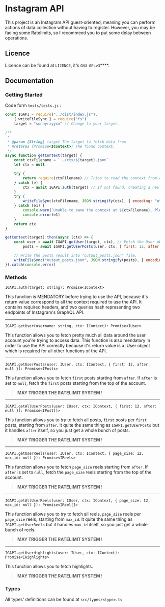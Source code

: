 # Instagram API

This project is an Instagram API guest-oriented, meaning you can perform actions of data collection without having to register. However, you may be facing some Ratelimits, so I recommend you to put some delay between operations.

## Licence
Licence can be found at ``LICENCE``, it's ``GNU GPLv3``****.

## Documentation

### Getting Started
Code form ``tests/tests.js`` :

```js
const IGAPI = require("../dist/index.js"),
    { writeFileSync } = require("fs")
    target = "sunnyrayyxo" // Change to your target.

/**
 * 
 * @param {String} target The target to fetch data from.
 * @returns {Promise<IContext>} The found context.
 */
async function getContext(target) {
    const ctxFilename = `../ctx/${target}.json`
    let ctx = null

    try {
        return require(ctxFilename) // Tries to read the context from ctx path
    } catch (e) {
        ctx = await IGAPI.auth(target) // If not found, creating a new ctx
    }
    try {
        writeFileSync(ctxFilename, JSON.stringify(ctx), { encoding: "utf-8", flag: "w+" })
    } catch (e1) {
        console.warn(`Unable to save the context at ${ctxFilename}. Please, make sure nodejs has permissions to write in this path.`)
        console.error(e1)
    }
    return ctx
}

getContext(target).then(async (ctx) => {
    const user = await IGAPI.getUser(target, ctx), // Fetch the User object using the context.
        posts = await IGAPI.getUserPosts(user, ctx, { first: 12, after: null }) // Fetch first 12 user's posts.

    // Write the posts result into "output_posts.json" file.
    writeFileSync("output_posts.json", JSON.stringify(posts), { encoding: "utf-8", flag: "w+" })
}).catch(console.error)
```

### Methods

``IGAPI.auth(target: string): Promise<IContext>``

This function is MENDATORY before trying to use the API, because it's return value correspond to all the context required to use the API. It contains required headers, and two queries hash representing two endpoints of Instagram's GraphQL API.

<hr>

``IGAPI.getUser(username: string, ctx: IContext): Promise<IUser>``

This function allows you to fetch pretty much all data around the user account you're trying to access data. This function is also mendatory in order to use the API correctly because it's return value is a IUser object which is required for all other functions of the API.

<hr>

``IGAPI.getUserPosts(user: IUser, ctx: IContext, { first: 12, after: null }): Promise<IPosts>``

This function allows you to fetch ``first`` posts starting from ``after``. If ``after`` is set to ``null``, fetch the ``first`` posts starting from the top of the account.

> **MAY TRIGGER THE RATELIMIT SYSTEM !**

<hr>

``IGAPI.getAllUserPosts(user: IUser, ctx: IContext, { first: 12, after: null }): Promise<IPost[]>``

This function allows you to *try* to fetch all posts, ``first`` posts per ``first`` posts, starting from ``after``. It quite the same thing as ``IGAPI.getUserPosts`` but it handles ``after`` itself, so you just get a whole bunch of posts.

> **MAY TRIGGER THE RATELIMIT SYSTEM !**

<hr>

``IGAPI.getUserReels(user: IUser, ctx: IContext, { page_size: 12, max_id: null }): Promise<IReels>``

This function allows you to fetch ``page_size`` reels starting from ``after``. If ``after`` is set to ``null``, fetch the ``page_size`` reels starting from the top of the account.

> **MAY TRIGGER THE RATELIMIT SYSTEM !**

<hr>

``IGAPI.getAllUserReels(user: IUser, ctx: IContext, { page_size: 12, max_id: null }): Promise<IReel[]>``

This function allows you to *try* to fetch all reels, ``page_size`` reels per ``page_size`` reels, starting from ``max_id``. It quite the same thing as ``IGAPI.getUserReels`` but it handles ``max_id`` itself, so you just get a whole bunch of reels.

> **MAY TRIGGER THE RATELIMIT SYSTEM !**

<hr>

``IGAPI.getUserHighlights(user: IUser, ctx: IContext): Promise<IHighlights>``

This function allows you to fetch highlights.

> **MAY TRIGGER THE RATELIMIT SYSTEM !**

### Types
All types' definitions can be found at ``src/types/<type>.ts``
